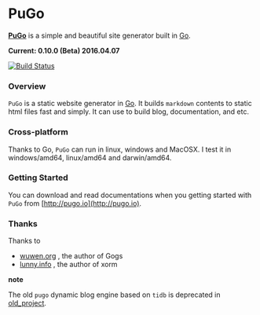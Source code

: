 # PuGo

[**PuGo**](http://pugo.io) is a simple and beautiful site generator built in [Go](http://golang.org).

**Current: 0.10.0 (Beta) 2016.04.07**

[![Build Status](https://travis-ci.org/go-xiaohei/pugo.svg?branch=master)](https://travis-ci.org/go-xiaohei/pugo)

### Overview

`PuGo` is a static website generator in [Go](http://golang.org). It builds `markdown` contents to static html files fast and simply. It can use to build blog, documentation, and etc.

### Cross-platform

Thanks to Go, `PuGo` can run in linux, windows and MacOSX. I test it in windows/amd64, linux/amd64 and darwin/amd64.

### Getting Started

You can download and read documentations when you getting started with `PuGo` from [http://pugo.io](http://pugo.io).


### Thanks

Thanks to

- [wuwen.org](http://wuwen.org) , the author of Gogs
- [lunny.info](http://lunny.info) , the author of xorm

**note**

The old `pugo` dynamic blog engine based on `tidb` is deprecated in [old_project](https://github.com/go-xiaohei/pugo/tree/old_project).